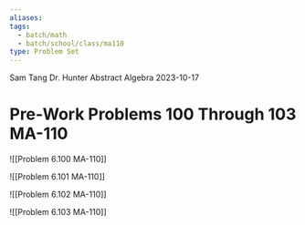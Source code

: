```yaml
---
aliases: 
tags:
  - batch/math
  - batch/school/class/ma110
type: Problem Set
---
```

Sam Tang
Dr. Hunter
Abstract Algebra
2023-10-17
# Pre-Work Problems 100 Through 103 MA-110

![[Problem 6.100 MA-110]]

![[Problem 6.101 MA-110]]

![[Problem 6.102 MA-110]]

![[Problem 6.103 MA-110]]
